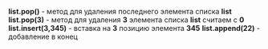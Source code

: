 ﻿__list.pop()__ - метод для удаления последнего элемента списка __list__
__list.pop(3)__ - метод для удаления __3__ элемента списка __list__ считаем с __0__
__list.insert(3,345)__ - вставка на __3__ позицию элемента __345__
__list.append(22)__ - добавление в конец
